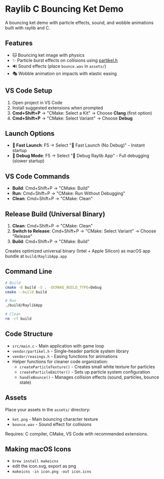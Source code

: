 # Raylib C Bouncing Ket Demo

A bouncing ket demo with particle effects, sound, and wobble animations built with raylib and C.

## Features
- 🐱 Bouncing ket image with physics
- ✨ Particle burst effects on collisions using [partikel.h](https://github.com/drakeerv/partikel)
- 🔊 Sound effects (place `bounce.wav` in `assets/`)
- 🎭 Wobble animation on impacts with elastic easing

## VS Code Setup
1. Open project in VS Code
2. Install suggested extensions when prompted
3. **Cmd+Shift+P** → "CMake: Select a Kit" → Choose **Clang** (first option)
4. **Cmd+Shift+P** → "CMake: Select Variant" → Choose **Debug**

## Launch Options
- **🚀 Fast Launch**: F5 → Select "🚀 Fast Launch (No Debug)" - Instant startup
- **🐛 Debug Mode**: F5 → Select "🐛 Debug Raylib App" - Full debugging (slower startup)

## VS Code Commands
- **Build**: Cmd+Shift+P → "CMake: Build"
- **Run**: Cmd+Shift+P → "CMake: Run Without Debugging"  
- **Clean**: Cmd+Shift+P → "CMake: Clean"

## Release Build (Universal Binary)
1. **Clean**: Cmd+Shift+P → "CMake: Clean"
2. **Switch to Release**: Cmd+Shift+P → "CMake: Select Variant" → Choose "Release"
3. **Build**: Cmd+Shift+P → "CMake: Build"

Creates optimized universal binary (Intel + Apple Silicon) as macOS app bundle at `build/RaylibApp.app`

## Command Line
```bash
# Build
cmake -B build -S . -DCMAKE_BUILD_TYPE=Debug
cmake --build build

# Run
./build/RaylibApp

# Clean
rm -rf build
```

## Code Structure
- `src/main.c` - Main application with game loop
- `vendor/partikel.h` - Single-header particle system library
- `vendor/reasings.h` - Easing functions for animations
- Helper functions for cleaner code organization:
  - `createParticleTexture()` - Creates small white texture for particles
  - `createParticleEmitter()` - Sets up particle system configuration
  - `handleBounce()` - Manages collision effects (sound, particles, bounce state)

## Assets
Place your assets in the `assets/` directory:
- `ket.png` - Main bouncing character texture
- `bounce.wav` - Sound effect for collisions

Requires: C compiler, CMake, VS Code with recommended extensions.

## Making macOS Icons
- `brew install makeicns`
- edit the icon.svg, export as png
- `makeicns -in icon.png -out icon.icns`